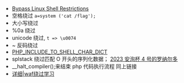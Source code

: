 - [Bypass Linux Shell Restrictions](https://mp.weixin.qq.com/s/8QTax87lorWNnOQR8p1ORQ)
- 空格绕过 `a=system ('cat /flag');`
- 大小写绕过
- %0a 绕过
- unicode 绕过, `t => \u0074`
- ~ 反码绕过
- [PHP_INCLUDE_TO_SHELL_CHAR_DICT](https://github.com/wupco/PHP_INCLUDE_TO_SHELL_CHAR_DICT)
- splstack 绕过匹配 O 开头的序列化数据； [2023 安洵杯 4 号的罗纳尔多](https://mp.weixin.qq.com/s/azbY19cBgs3MgVdo7i-OhQ)
- \_\_halt_compiler();来结束 php 代码执行流程 同上链接
- [详细|waf绕过学习](https://mp.weixin.qq.com/s/OeZsKohqe87-ieIuW7L9tA)